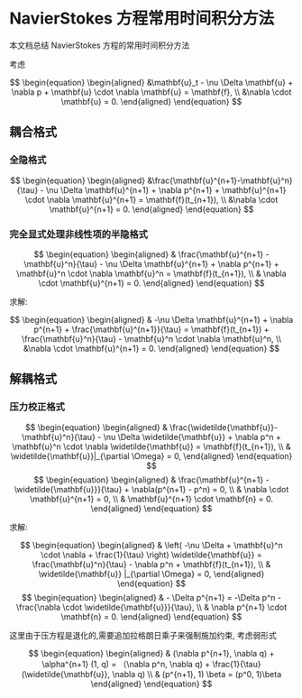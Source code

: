 # NavierStokes 方程常用时间积分方法

本文档总结 NavierStokes 方程的常用时间积分方法

考虑

$$
\begin{equation}
\begin{aligned}
    &\mathbf{u}_t - \nu \Delta \mathbf{u} + \nabla p + \mathbf{u} \cdot \nabla \mathbf{u} = \mathbf{f}, \\ 
    &\nabla \cdot \mathbf{u} = 0.
\end{aligned}
\end{equation}
$$

## 耦合格式

### 全隐格式

$$
\begin{equation}
\begin{aligned}
    &\frac{\mathbf{u}^{n+1}-\mathbf{u}^n}{\tau} - \nu \Delta \mathbf{u}^{n+1} + \nabla p^{n+1} + \mathbf{u}^{n+1} \cdot \nabla \mathbf{u}^{n+1} = \mathbf{f}(t_{n+1}), \\ 
    &\nabla \cdot \mathbf{u}^{n+1} = 0. 
\end{aligned}
\end{equation}
$$

### 完全显式处理非线性项的半隐格式

$$
\begin{equation}
\begin{aligned}
    & \frac{\mathbf{u}^{n+1} - \mathbf{u}^n}{\tau} - \nu \Delta \mathbf{u}^{n+1} + \nabla p^{n+1} + \mathbf{u}^n \cdot \nabla \mathbf{u}^n = \mathbf{f}(t_{n+1}), \\
    & \nabla \cdot \mathbf{u}^{n+1} = 0.
\end{aligned}
\end{equation}
$$

求解:

$$
\begin{equation}
\begin{aligned}
    & -\nu \Delta \mathbf{u}^{n+1} + \nabla p^{n+1} + \frac{\mathbf{u}^{n+1}}{\tau} = \mathbf{f}(t_{n+1}) + \frac{\mathbf{u}^n}{\tau} - \mathbf{u}^n \cdot \nabla \mathbf{u}^n, \\ 
    &\nabla \cdot \mathbf{u}^{n+1} = 0.
\end{aligned}
\end{equation}
$$

## 解耦格式

### 压力校正格式

$$
\begin{equation}
\begin{aligned}
    & \frac{\widetilde{\mathbf{u}}-\mathbf{u}^n}{\tau} - \nu \Delta \widetilde{\mathbf{u}} + \nabla p^n + \mathbf{u}^n \cdot \nabla \widetilde{\mathbf{u}} = \mathbf{f}(t_{n+1}), \\ 
    & \widetilde{\mathbf{u}}|_{\partial \Omega} = 0,
\end{aligned}
\end{equation}
$$
$$
\begin{equation}
\begin{aligned}
    & \frac{\mathbf{u}^{n+1} - \widetilde{\mathbf{u}}}{\tau} + \nabla(p^{n+1} - p^n) = 0, \\ 
    & \nabla \cdot \mathbf{u}^{n+1} = 0, \\ 
    & \mathbf{u}^{n+1} \cdot \mathbf{n} = 0.
\end{aligned}
\end{equation}
$$

求解:

$$
\begin{equation}
\begin{aligned}
    & \left( -\nu \Delta + \mathbf{u}^n \cdot \nabla + \frac{1}{\tau} \right) \widetilde{\mathbf{u}} = \frac{\mathbf{u}^n}{\tau} - \nabla p^n + \mathbf{f}(t_{n+1}), \\ 
    & \widetilde{\mathbf{u}} |_{\partial \Omega} = 0,
\end{aligned}
\end{equation}
$$
$$
\begin{equation}
\begin{aligned}
    & - \Delta p^{n+1} = -\Delta p^n - \frac{\nabla \cdot \widetilde{\mathbf{u}}}{\tau}, \\ 
    & \nabla p^{n+1} \cdot \mathbf{n} = 0.
\end{aligned}
\end{equation}
$$

这里由于压方程是退化的,需要追加拉格朗日乘子来强制施加约束, 考虑弱形式

$$
\begin{equation}
\begin{aligned}
    & (\nabla p^{n+1}, \nabla q) + \alpha^{n+1} (1, q) = （\nabla p^n, \nabla q) + \frac{1}{\tau} (\widetilde{\mathbf{u}}, \nabla q) \\ 
    & (p^{n+1}, 1) \beta = (p^0, 1)\beta
\end{aligned}
\end{equation}
$$
